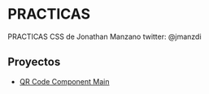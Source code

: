 

# PRACTICAS

PRACTICAS CSS de Jonathan Manzano twitter: @jmanzdi

## Proyectos

- [QR Code Component Main](https://jonathanmanzanodiaz.github.io/practice/CSS-PRACTICE/qr-code-component-main)
